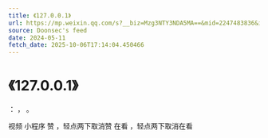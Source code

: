 ```yaml
---
title: 《127.0.0.1》
url: https://mp.weixin.qq.com/s?__biz=Mzg3NTY3NDA5MA==&mid=2247483836&idx=1&sn=76926f226e744f65cf9cdce15d26dad6
source: Doonsec's feed
date: 2024-05-11
fetch_date: 2025-10-06T17:14:04.450466
---
```


# 《127.0.0.1》

：
，
。

视频
小程序
赞
，轻点两下取消赞
在看
，轻点两下取消在看